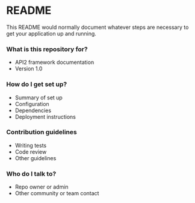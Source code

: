 # README #

This README would normally document whatever steps are necessary to get your application up and running.

### What is this repository for? ###

* API2 framework documentation
* Version 1.0

### How do I get set up? ###

* Summary of set up
* Configuration
* Dependencies
* Deployment instructions

### Contribution guidelines ###

* Writing tests
* Code review
* Other guidelines

### Who do I talk to? ###

* Repo owner or admin
* Other community or team contact